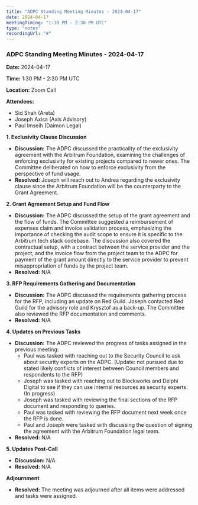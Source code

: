 ```yaml
---
title: "ADPC Standing Meeting Minutes - 2024-04-17"
date: 2024-04-17
meetingTiming: "1:30 PM - 2:30 PM UTC"
type: "notes"
recordingUrl: "#"
---
```


### ADPC Standing Meeting Minutes - 2024-04-17

**Date:** 2024-04-17

**Time:** 1:30 PM - 2:30 PM UTC

**Location:** Zoom Call

**Attendees:**

- Sid Shah (Areta)
- Joseph Axisa (Axis Advisory)
- Paul Imseih (Daimon Legal)

**1. Exclusivity Clause Discussion**

- **Discussion:** The ADPC discussed the practicality of the exclusivity agreement with the Arbitrum Foundation, examining the challenges of enforcing exclusivity for existing projects compared to newer ones. The Committee deliberated on how to enforce exclusivity from the perspective of fund usage.
- **Resolved:** Joseph will reach out to Andrea regarding the exclusivity clause since the Arbitrum Foundation will be the counterparty to the Grant Agreement.

**2. Grant Agreement Setup and Fund Flow**

- **Discussion:** The ADPC discussed the setup of the grant agreement and the flow of funds. The Committee suggested a reimbursement of expenses claim and invoice validation process, emphasizing the importance of checking the audit scope to ensure it is specific to the Arbitrum tech stack codebase. The discussion also covered the contractual setup, with a contract between the service provider and the project, and the invoice flow from the project team to the ADPC for payment of the grant amount directly to the service provider to prevent misappropriation of funds by the project team.
- **Resolved:** N/A

**3. RFP Requirements Gathering and Documentation**

- **Discussion:** The ADPC discussed the requirements gathering process for the RFP, including an update on Red Guild. Joseph contacted Red Guild for the advisory role and Krysztof as a back-up. The Committee also reviewed the RFP documentation and comments.
- **Resolved:** N/A

**4. Updates on Previous Tasks**

- **Discussion:** The ADPC reviewed the progress of tasks assigned in the previous meeting:
  - Paul was tasked with reaching out to the Security Council to ask about security experts on the ADPC. [Update: not pursued due to stated likely conflicts of interest between Council members and respondents to the RFP)
  - Joseph was tasked with reaching out to Blockworks and Delphi Digital to see if they can use internal resources as security experts. (In progress)
  - Joseph was tasked with reviewing the final sections of the RFP document and responding to queries.
  - Paul was tasked with reviewing the RFP document next week once the RFP is done.
  - Paul and Joseph were tasked with discussing the question of signing the agreement with the Arbitrum Foundation legal team.
- **Resolved:** N/A

**5. Updates Post-Call**

- **Discussion:** N/A
- **Resolved:** N/A

**Adjournment**

- **Resolved:** The meeting was adjourned after all items were addressed and tasks were assigned.
